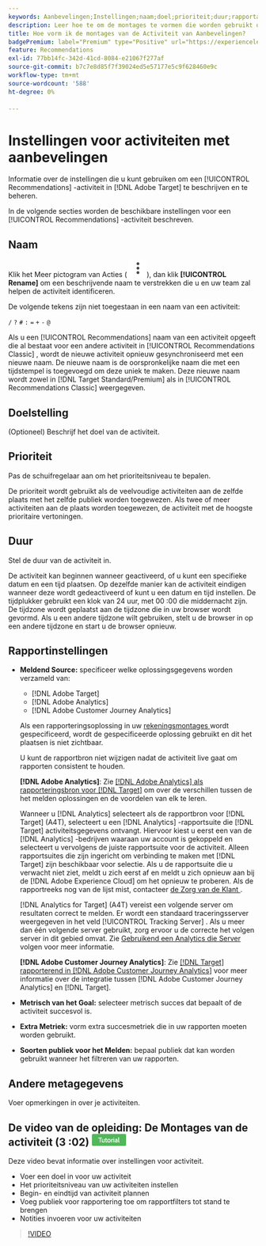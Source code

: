 ```yaml
---
keywords: Aanbevelingen;Instellingen;naam;doel;prioriteit;duur;rapportage-instellingen;andere metagegevens
description: Leer hoe te om de montages te vormen die worden gebruikt om een activiteit van Aanbevelingen in Adobe Target te beschrijven en te controleren.
title: Hoe vorm ik de montages van de Activiteit van Aanbevelingen?
badgePremium: label="Premium" type="Positive" url="https://experienceleague.adobe.com/docs/target/using/introduction/intro.html?lang=nl-NL#premium newtab=true" tooltip="Kijk wat er in Target Premium is opgenomen."
feature: Recommendations
exl-id: 77bb14fc-342d-41cd-8084-e21067f277af
source-git-commit: b7c7e8d85f7f39024ed5e57177e5c9f628460e9c
workflow-type: tm+mt
source-wordcount: '588'
ht-degree: 0%

---
```


# Instellingen voor activiteiten met aanbevelingen

Informatie over de instellingen die u kunt gebruiken om een [!UICONTROL Recommendations] -activiteit in [!DNL Adobe Target] te beschrijven en te beheren.

In de volgende secties worden de beschikbare instellingen voor een [!UICONTROL Recommendations] -activiteit beschreven.

## Naam

Klik het Meer pictogram van Acties ( ![ Meer pictogram van Acties ](/help/main/assets/icons/MoreSmallListVert.svg)), dan klik **[!UICONTROL Rename]** om een beschrijvende naam te verstrekken die u en uw team zal helpen de activiteit identificeren.

De volgende tekens zijn niet toegestaan in een naam van een activiteit:

`/`
`?`
`#`
`:`
`=`
`+`
`-`
`@`

Als u een [!UICONTROL Recommendations] naam van een activiteit opgeeft die al bestaat voor een andere activiteit in [!UICONTROL Recommendations Classic] , wordt de nieuwe activiteit opnieuw gesynchroniseerd met een nieuwe naam. De nieuwe naam is de oorspronkelijke naam die met een tijdstempel is toegevoegd om deze uniek te maken. Deze nieuwe naam wordt zowel in [!DNL Target Standard/Premium] als in [!UICONTROL Recommendations Classic] weergegeven.

## Doelstelling

(Optioneel) Beschrijf het doel van de activiteit.

## Prioriteit

Pas de schuifregelaar aan om het prioriteitsniveau te bepalen.

De prioriteit wordt gebruikt als de veelvoudige activiteiten aan de zelfde plaats met het zelfde publiek worden toegewezen. Als twee of meer activiteiten aan de plaats worden toegewezen, de activiteit met de hoogste prioritaire vertoningen.

## Duur

Stel de duur van de activiteit in.

De activiteit kan beginnen wanneer geactiveerd, of u kunt een specifieke datum en een tijd plaatsen. Op dezelfde manier kan de activiteit eindigen wanneer deze wordt gedeactiveerd of kunt u een datum en tijd instellen. De tijdplukker gebruikt een klok van 24 uur, met 00 :00 die middernacht zijn. De tijdzone wordt geplaatst aan de tijdzone die in uw browser wordt gevormd. Als u een andere tijdzone wilt gebruiken, stelt u de browser in op een andere tijdzone en start u de browser opnieuw.

## Rapportinstellingen

* **Meldend Source:** specificeer welke oplossingsgegevens worden verzameld van:

   * [!DNL Adobe Target]
   * [!DNL Adobe Analytics]
   * [!DNL Adobe Customer Journey Analytics]

  Als een rapporteringsoplossing in uw [ rekeningsmontages ](/help/main/administrating-target/reporting.md) wordt gespecificeerd, wordt de gespecificeerde oplossing gebruikt en dit het plaatsen is niet zichtbaar.

  U kunt de rapportbron niet wijzigen nadat de activiteit live gaat om rapporten consistent te houden.

  **[!DNL Adobe Analytics]**: Zie [[!DNL Adobe Analytics]  als rapporteringsbron voor  [!DNL Target]](/help/main/c-integrating-target-with-mac/a4t/a4t.md) om over de verschillen tussen de het melden oplossingen en de voordelen van elk te leren.

  Wanneer u [!DNL Analytics] selecteert als de rapportbron voor [!DNL Target] (A4T), selecteert u een [!DNL Analytics] -rapportsuite die [!DNL Target] activiteitsgegevens ontvangt. Hiervoor kiest u eerst een van de [!DNL Analytics] -bedrijven waaraan uw account is gekoppeld en selecteert u vervolgens de juiste rapportsuite voor de activiteit. Alleen rapportsuites die zijn ingericht om verbinding te maken met [!DNL Target] zijn beschikbaar voor selectie. Als u de rapportsuite die u verwacht niet ziet, meldt u zich eerst af en meldt u zich opnieuw aan bij de [!DNL Adobe Experience Cloud] om het opnieuw te proberen. Als de rapportreeks nog van de lijst mist, contacteer [ de Zorg van de Klant ](/help/main/cmp-resources-and-contact-information.md#reference_ACA3391A00EF467B87930A450050077C).

  [!DNL Analytics for Target] (A4T) vereist een volgende server om resultaten correct te melden. Er wordt een standaard traceringsserver weergegeven in het veld [!UICONTROL Tracking Server] . Als u meer dan één volgende server gebruikt, zorg ervoor u de correcte het volgen server in dit gebied omvat. Zie [ Gebruikend een Analytics die Server ](/help/main/c-integrating-target-with-mac/a4t/analytics-tracking-server.md#task_72077BA7E93C4A65A715A18F32228823) volgen voor meer informatie.

  **[!DNL Adobe Customer Journey Analytics]**: Zie [[!DNL Target]  rapporterend in  [!DNL Adobe Customer Journey Analytics]](/help/main/c-integrating-target-with-mac/cja/target-reporting-in-cja.md) voor meer informatie over de integratie tussen [!DNL Adobe Customer Journey Analytics] en [!DNL Target].

* **Metrisch van het Goal:** selecteer metrisch succes dat bepaalt of de activiteit succesvol is.
* **Extra Metriek:** vorm extra succesmetriek die in uw rapporten moeten worden gebruikt.
* **Soorten publiek voor het Melden:** bepaal publiek dat kan worden gebruikt wanneer het filtreren van uw rapporten.

## Andere metagegevens

Voer opmerkingen in over je activiteiten.

## De video van de opleiding: De Montages van de activiteit (3 :02) ![ badge van het Leerprogramma ](/help/main/assets/tutorial.png)

Deze video bevat informatie over instellingen voor activiteit.

* Voer een doel in voor uw activiteit
* Het prioriteitsniveau van uw activiteiten instellen
* Begin- en eindtijd van activiteit plannen
* Voeg publiek voor rapportering toe om rapportfilters tot stand te brengen
* Notities invoeren voor uw activiteiten

>[!VIDEO](https://video.tv.adobe.com/v/17381)
